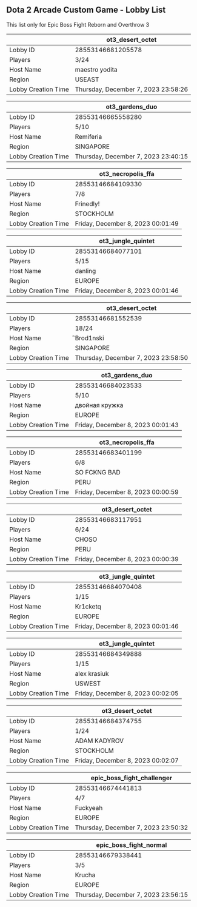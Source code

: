 ## Dota 2 Arcade Custom Game - Lobby List

This list only for Epic Boss Fight Reborn and Overthrow 3

|  | ot3_desert_octet |
| ------ | ------ |
| Lobby ID | 28553146681205578 |
| Players | 3/24 |
| Host Name | maestro yodita |
| Region | USEAST |
| Lobby Creation Time | Thursday, December 7, 2023 23:58:26 |


|  | ot3_gardens_duo |
| ------ | ------ |
| Lobby ID | 28553146665558280 |
| Players | 5/10 |
| Host Name | Remiferia |
| Region | SINGAPORE |
| Lobby Creation Time | Thursday, December 7, 2023 23:40:15 |


|  | ot3_necropolis_ffa |
| ------ | ------ |
| Lobby ID | 28553146684109330 |
| Players | 7/8 |
| Host Name | Frinedly! |
| Region | STOCKHOLM |
| Lobby Creation Time | Friday, December 8, 2023 00:01:49 |


|  | ot3_jungle_quintet |
| ------ | ------ |
| Lobby ID | 28553146684077101 |
| Players | 5/15 |
| Host Name | danling |
| Region | EUROPE |
| Lobby Creation Time | Friday, December 8, 2023 00:01:46 |


|  | ot3_desert_octet |
| ------ | ------ |
| Lobby ID | 28553146681552539 |
| Players | 18/24 |
| Host Name | ิBrod1nski |
| Region | SINGAPORE |
| Lobby Creation Time | Thursday, December 7, 2023 23:58:50 |


|  | ot3_gardens_duo |
| ------ | ------ |
| Lobby ID | 28553146684023533 |
| Players | 5/10 |
| Host Name | двойная кружка |
| Region | EUROPE |
| Lobby Creation Time | Friday, December 8, 2023 00:01:43 |


|  | ot3_necropolis_ffa |
| ------ | ------ |
| Lobby ID | 28553146683401199 |
| Players | 6/8 |
| Host Name | SO FCKNG BAD |
| Region | PERU |
| Lobby Creation Time | Friday, December 8, 2023 00:00:59 |


|  | ot3_desert_octet |
| ------ | ------ |
| Lobby ID | 28553146683117951 |
| Players | 6/24 |
| Host Name | CHOSO |
| Region | PERU |
| Lobby Creation Time | Friday, December 8, 2023 00:00:39 |


|  | ot3_jungle_quintet |
| ------ | ------ |
| Lobby ID | 28553146684070408 |
| Players | 1/15 |
| Host Name | Kr1cketq |
| Region | EUROPE |
| Lobby Creation Time | Friday, December 8, 2023 00:01:46 |


|  | ot3_jungle_quintet |
| ------ | ------ |
| Lobby ID | 28553146684349888 |
| Players | 1/15 |
| Host Name | alex krasiuk |
| Region | USWEST |
| Lobby Creation Time | Friday, December 8, 2023 00:02:05 |


|  | ot3_desert_octet |
| ------ | ------ |
| Lobby ID | 28553146684374755 |
| Players | 1/24 |
| Host Name | ADAM KADYROV |
| Region | STOCKHOLM |
| Lobby Creation Time | Friday, December 8, 2023 00:02:07 |


|  | epic_boss_fight_challenger |
| ------ | ------ |
| Lobby ID | 28553146674441813 |
| Players | 4/7 |
| Host Name | Fuckyeah |
| Region | EUROPE |
| Lobby Creation Time | Thursday, December 7, 2023 23:50:32 |


|  | epic_boss_fight_normal |
| ------ | ------ |
| Lobby ID | 28553146679338441 |
| Players | 3/5 |
| Host Name | Krucha |
| Region | EUROPE |
| Lobby Creation Time | Thursday, December 7, 2023 23:56:15 |


